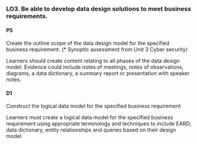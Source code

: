 ### LO3. Be able to develop data design solutions to meet business requirements.

#### P5
Create the outline scope of the data
design model for the specified
business requirement.
(* Synoptic assessment from Unit 3 Cyber
security)

Learners should create content relating to all phases of the data design model. Evidence could include notes of meetings, notes of observations,
diagrams, a data dictionary, a summary report or presentation with speaker notes.


#### D1
Construct the logical data model for
the specified business requirement

Learners must create a logical data model for the specified business requirement using appropriate terminology and techniques to include EARD, data
dictionary, entity relationships and queries based on their design model.
